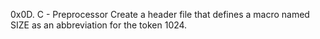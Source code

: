 0x0D. C - Preprocessor
Create a header file that defines a macro named SIZE as an abbreviation for the token 1024.
